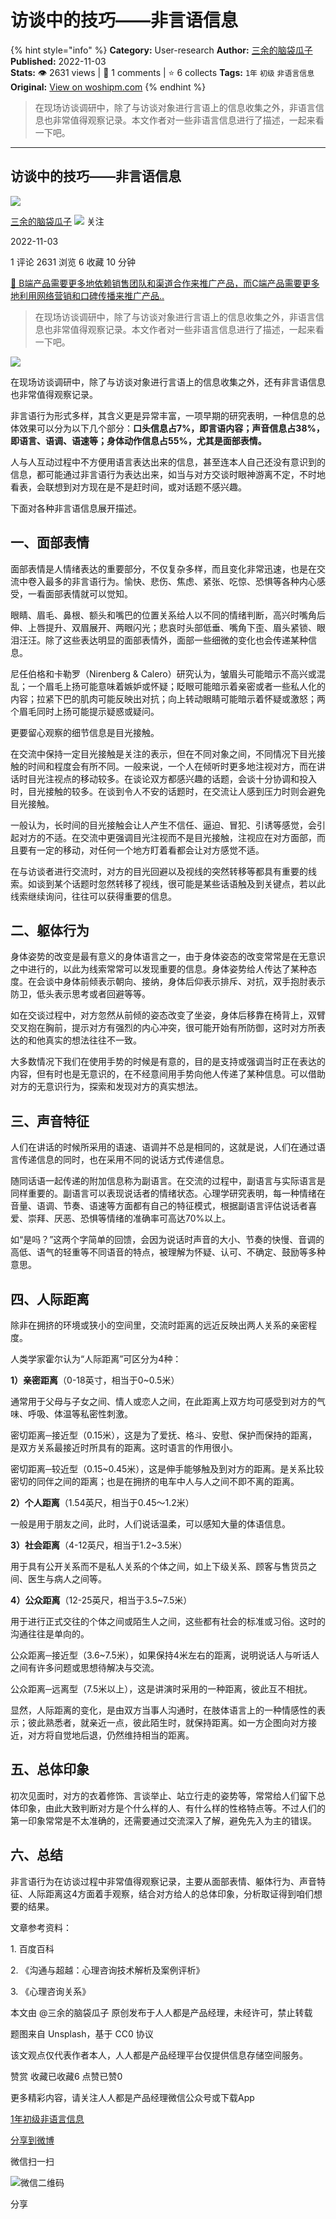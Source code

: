# 访谈中的技巧——非言语信息
{% hint style="info" %}
**Category:** User-research
**Author:** [三余的脑袋瓜子](https://www.woshipm.com/u/750219)
**Published:** 2022-11-03  
**Stats:** 👁️ 2631 views | 💬 1 comments | ⭐ 6 collects
**Tags:** `1年` `初级` `非语言信息`
**Original:** [View on woshipm.com](https://www.woshipm.com/user-research/5666513.html)
{% endhint %}
> 在现场访谈调研中，除了与访谈对象进行言语上的信息收集之外，非语言信息也非常值得观察记录。本文作者对一些非语言信息进行了描述，一起来看一下吧。

---

## 访谈中的技巧——非言语信息

[![](https://image.woshipm.com/wp-files/2022/10/qCKbebPG9vmV6LdqFEQq.jpg!/both/72x72)](https://www.woshipm.com/u/750219)

[三余的脑袋瓜子](https://www.woshipm.com/u/750219) ![](https://static.woshipm.com/tag/1101_1@2x.png) 关注

2022-11-03

1 评论 2631 浏览 6 收藏 10 分钟

[🔗 B端产品需要更多地依赖销售团队和渠道合作来推广产品，而C端产品需要更多地利用网络营销和口碑传播来推广产品..](https://ke.qidianla.com/courses/bcpm)

> 在现场访谈调研中，除了与访谈对象进行言语上的信息收集之外，非语言信息也非常值得观察记录。本文作者对一些非语言信息进行了描述，一起来看一下吧。

![](https://image.woshipm.com/wp-files/2022/11/u9l8JqvwTWFMtDcOGTMl.png)

在现场访谈调研中，除了与访谈对象进行言语上的信息收集之外，还有非言语信息也非常值得观察记录。

非言语行为形式多样，其含义更是异常丰富，一项早期的研究表明，一种信息的总体效果可以分为以下几个部分：**口头信息占7%，即言语内容；声音信息占38%，即语言、语调、语速等；身体动作信息占55%，尤其是面部表情。**

人与人互动过程中不方便用语言表达出来的信息，甚至连本人自己还没有意识到的信息，都可能通过非言语行为表达出来，如当与对方交谈时眼神游离不定，不时地看表，会联想到对方现在是不是赶时间，或对话题不感兴趣。

下面对各种非言语信息展开描述。

## 一、面部表情

面部表情是人情绪表达的重要部分，不仅复杂多样，而且变化非常迅速，也是在交流中卷入最多的非言语行为。愉快、悲伤、焦虑、紧张、吃惊、恐惧等各种内心感受，一看面部表情就可以觉知。

眼睛、眉毛、鼻根、额头和嘴巴的位置关系给人以不同的情绪判断，高兴时嘴角后伸、上唇提升、双眉展开、两眼闪光；悲哀时头部低垂、嘴角下歪、眉头紧锁、眼泪汪汪。除了这些表达明显的面部表情外，面部一些细微的变化也会传递某种信息。

尼任伯格和卡勒罗（Nirenberg & Calero）研究认为，皱眉头可能暗示不高兴或混乱；一个眉毛上扬可能意味着嫉妒或怀疑；眨眼可能暗示着亲密或者一些私人化的内容；拉紧下巴的肌肉可能反映出对抗；向上转动眼睛可能暗示着怀疑或激怒；两个眉毛同时上扬可能提示疑惑或疑问。

更要留心观察的细节信息是目光接触。

在交流中保持一定目光接触是关注的表示，但在不同对象之间，不同情况下目光接触的时间和程度会有所不同。一般来说，一个人在倾听时更多地注视对方，而在讲话时目光注视点的移动较多。在谈论双方都感兴趣的话题，会谈十分协调和投入时，目光接触的较多。在谈到令人不安的话题时，在交流让人感到压力时则会避免目光接触。

一般认为，长时间的目光接触会让人产生不信任、逼迫、冒犯、引诱等感觉，会引起对方的不适。在交流中更强调目光注视而不是目光接触，注视应在对方面部，而且要有一定的移动，对任何一个地方盯着看都会让对方感觉不适。

在与访谈者进行交流时，对方的目光回避以及视线的突然转移等都具有重要的线索。如谈到某个话题时忽然转移了视线，很可能是某些话语触及到关键点，若以此线索继续询问，往往可以获得重要的信息。

## 二、躯体行为

身体姿势的改变是最有意义的身体语言之一，由于身体姿态的改变常常是在无意识之中进行的，以此为线索常常可以发现重要的信息。身体姿势给人传达了某种态度。在会谈中身体前倾表示朝向、接纳，身体后仰表示排斥、对抗，双手抱肘表示防卫，低头表示思考或者回避等等。

如在交谈过程中，对方忽然从前倾的姿态改变了坐姿，身体后移靠在椅背上，双臂交叉抱在胸前，提示对方有强烈的内心冲突，很可能开始有所防御，这时对方所表达的和他真实的想法往往不一致。

大多数情况下我们在使用手势的时候是有意的，目的是支持或强调当时正在表达的内容，但有时也是无意识的，在不经意间用手势向他人传递了某种信息。可以借助对方的无意识行为，探索和发现对方的真实想法。

## 三、声音特征

人们在讲话的时候所采用的语速、语调并不总是相同的，这就是说，人们在通过语言传递信息的同时，也在采用不同的说话方式传递信息。

随同话语一起传递的附加信息称为副语言。在交流的过程中，副语言与实际语言是同样重要的。副语言可以表现说话者的情绪状态。心理学研究表明，每一种情绪在音量、语调、节奏、语速等方面都有自己的特征模式，根据副语言评估说话者喜爱、崇拜、厌恶、恐惧等情绪的准确率可高达70%以上。

如“是吗？”这两个字简单的回馈，会因为说话时声音的大小、节奏的快慢、音调的高低、语气的轻重等不同语音的特点，被理解为怀疑、认可、不确定、鼓励等多种意思。

## 四、人际距离

除非在拥挤的环境或狭小的空间里，交流时距离的远近反映出两人关系的亲密程度。

人类学家霍尔认为“人际距离”可区分为4种：

**1）亲密距离**（0-18英寸，相当于0~0.5米）

通常用于父母与子女之间、情人或恋人之间，在此距离上双方均可感受到对方的气味、呼吸、体温等私密性刺激。

密切距离─接近型（0.15米），这是为了爱抚、格斗、安慰、保护而保持的距离，是双方关系最接近时所具有的距离。这时语言的作用很小。

密切距离─较近型（0.15~0.45米），这是伸手能够触及到对方的距离。是关系比较密切的同伴之间的距离；也是在拥挤的电车中人与人之间不即不离的距离。

**2）个人距离**（1.54英尺，相当于0.45～1.2米）

一般是用于朋友之间，此时，人们说话温柔，可以感知大量的体语信息。

**3）社会距离**（4-12英尺，相当于1.2~3.5米）

用于具有公开关系而不是私人关系的个体之间，如上下级关系、顾客与售货员之间、医生与病人之间等。

**4）公众距离**（12-25英尺，相当于3.5~7.5米）

用于进行正式交往的个体之间或陌生人之间，这些都有社会的标准或习俗。这时的沟通往往是单向的。

公众距离─接近型（3.6~7.5米），如果保持4米左右的距离，说明说话人与听话人之间有许多问题或思想待解决与交流。

公众距离─远离型（7.5米以上），这是讲演时采用的一种距离，彼此互不相扰。

显然，人际距离的变化，是由双方当事人沟通时，在肢体语言上的一种情感性的表示；彼此熟悉者，就亲近一点，彼此陌生时，就保持距离。如一方企图向对方接近，对方将自觉地后退，仍然维持相当的距离。

## 五、总体印象

初次见面时，对方的衣着修饰、言谈举止、站立行走的姿势等，常常给人们留下总体印象，由此大致判断对方是个什么样的人、有什么样的性格特点等。不过人们的第一印象常常是不太准确的，还需要通过交流深入了解，避免先入为主的错误。

## 六、总结

非言语行为在访谈过程中非常值得观察记录，主要从面部表情、躯体行为、声音特征、人际距离这4方面着手观察，结合对方给人的总体印象，分析取证得到咱们想要的结果。

文章参考资料：

1\. 百度百科

2\. 《沟通与超越：心理咨询技术解析及案例评析》

3\. 《心理咨询关系》

本文由 @三余的脑袋瓜子 原创发布于人人都是产品经理，未经许可，禁止转载

题图来自 Unsplash，基于 CC0 协议

该文观点仅代表作者本人，人人都是产品经理平台仅提供信息存储空间服务。

赞赏 收藏已收藏6 点赞已赞0

更多精彩内容，请关注人人都是产品经理微信公众号或下载App

[1年](https://www.woshipm.com/tag/1%e5%b9%b4)[初级](https://www.woshipm.com/tag/%e5%88%9d%e7%ba%a7)[非语言信息](https://www.woshipm.com/tag/%e9%9d%9e%e8%af%ad%e8%a8%80%e4%bf%a1%e6%81%af)

[分享到微博](https://service.weibo.com/share/share.php?appkey=2775287854&title=访谈中的技巧——非言语信息&url=https://www.woshipm.com/user-research/5666513.html&pic=https://image.woshipm.com/wp-files/2022/11/u9l8JqvwTWFMtDcOGTMl.png)

微信扫一扫

![微信二维码](https://api.pwmqr.com/qrcode/create/?url=https://www.woshipm.com/user-research/5666513.html)

分享